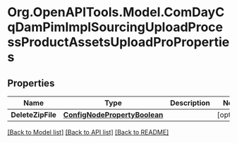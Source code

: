 # Org.OpenAPITools.Model.ComDayCqDamPimImplSourcingUploadProcessProductAssetsUploadProProperties
## Properties

Name | Type | Description | Notes
------------ | ------------- | ------------- | -------------
**DeleteZipFile** | [**ConfigNodePropertyBoolean**](ConfigNodePropertyBoolean.md) |  | [optional] 

[[Back to Model list]](../README.md#documentation-for-models) [[Back to API list]](../README.md#documentation-for-api-endpoints) [[Back to README]](../README.md)

